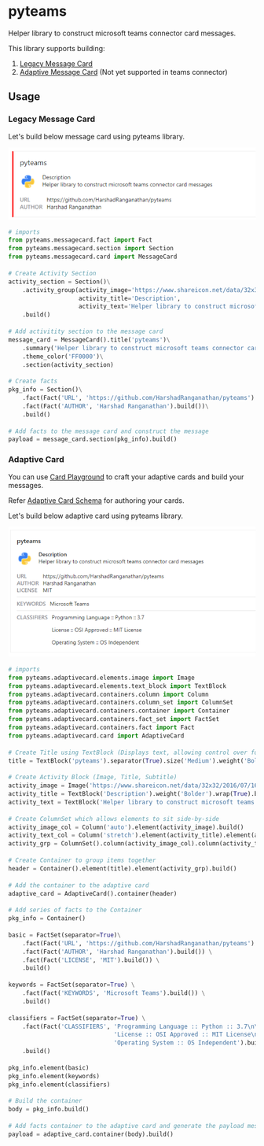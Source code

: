 # pyteams

Helper library to construct microsoft teams connector card messages.

This library supports building:
1. [Legacy Message Card](https://docs.microsoft.com/en-us/outlook/actionable-messages/message-card-reference)
2. [Adaptive Message Card](https://docs.microsoft.com/en-us/outlook/actionable-messages/adaptive-card) (Not yet supported in teams connector)

## Usage

### Legacy Message Card

Let's build below message card using pyteams library.

![Message Card](images/Message_Card.png?raw=true)

```python
# imports
from pyteams.messagecard.fact import Fact
from pyteams.messagecard.section import Section
from pyteams.messagecard.card import MessageCard

# Create Activity Section
activity_section = Section()\
	.activity_group(activity_image='https://www.shareicon.net/data/32x32/2016/07/16/634601_python_512x512.png',
                    activity_title='Description',
                    activity_text='Helper library to construct microsoft teams connector card messages')\
    .build()

# Add activitity section to the message card
message_card = MessageCard().title('pyteams')\
    .summary('Helper library to construct microsoft teams connector card messages')\
    .theme_color('FF0000')\
    .section(activity_section)

# Create facts
pkg_info = Section()\
    .fact(Fact('URL', 'https://github.com/HarshadRanganathan/pyteams').build())\
    .fact(Fact('AUTHOR', 'Harshad Ranganathan').build())\
    .build()

# Add facts to the message card and construct the message
payload = message_card.section(pkg_info).build()
```


### Adaptive Card

You can use [Card Playground](https://messagecardplayground.azurewebsites.net/) to craft your adaptive cards and build your messages.

Refer [Adaptive Card Schema](https://docs.microsoft.com/en-us/adaptive-cards/authoring-cards/card-schema) for authoring your cards. 

Let's build below adaptive card using pyteams library.

![Adaptive Card](images/Adaptive_Card.png?raw=true)

```python
# imports
from pyteams.adaptivecard.elements.image import Image
from pyteams.adaptivecard.elements.text_block import TextBlock
from pyteams.adaptivecard.containers.column import Column
from pyteams.adaptivecard.containers.column_set import ColumnSet
from pyteams.adaptivecard.containers.container import Container
from pyteams.adaptivecard.containers.fact_set import FactSet
from pyteams.adaptivecard.containers.fact import Fact
from pyteams.adaptivecard.card import AdaptiveCard

# Create Title using TextBlock (Displays text, allowing control over font sizes, weight, and color.)
title = TextBlock('pyteams').separator(True).size('Medium').weight('Bolder').build()

# Create Activity Block (Image, Title, Subtitle)
activity_image = Image('https://www.shareicon.net/data/32x32/2016/07/16/634601_python_512x512.png').style('Person').size('small').build()
activity_title = TextBlock('Description').weight('Bolder').wrap(True).build()
activity_text = TextBlock('Helper library to construct microsoft teams connector card messages').spacing('None').wrap(True).build()

# Create ColumnSet which allows elements to sit side-by-side
activity_image_col = Column('auto').element(activity_image).build()
activity_text_col = Column('stretch').element(activity_title).element(activity_text).build()
activity_grp = ColumnSet().column(activity_image_col).column(activity_text_col).build()

# Create Container to group items together
header = Container().element(title).element(activity_grp).build()

# Add the container to the adaptive card
adaptive_card = AdaptiveCard().container(header)

# Add series of facts to the Container
pkg_info = Container()

basic = FactSet(separator=True)\
	.fact(Fact('URL', 'https://github.com/HarshadRanganathan/pyteams').build()) \
    .fact(Fact('AUTHOR', 'Harshad Ranganathan').build()) \
    .fact(Fact('LICENSE', 'MIT').build()) \
    .build()
    
keywords = FactSet(separator=True) \
	.fact(Fact('KEYWORDS', 'Microsoft Teams').build()) \
    .build()
    
classifiers = FactSet(separator=True) \
    .fact(Fact('CLASSIFIERS', 'Programming Language :: Python :: 3.7\n\n'
                              'License :: OSI Approved :: MIT License\n\n'
                              'Operating System :: OS Independent').build()) \
    .build()
        
pkg_info.element(basic)
pkg_info.element(keywords)
pkg_info.element(classifiers)

# Build the container
body = pkg_info.build()

# Add facts container to the adaptive card and generate the payload message
payload = adaptive_card.container(body).build()
```
